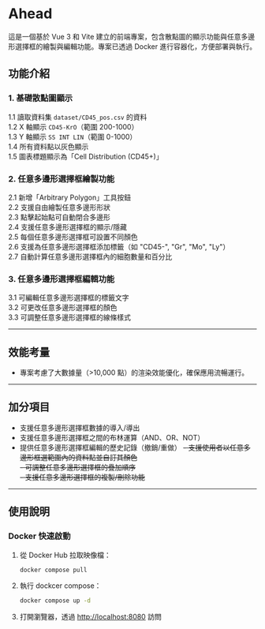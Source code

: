 # Ahead

這是一個基於 Vue 3 和 Vite 建立的前端專案，包含散點圖的顯示功能與任意多邊形選擇框的繪製與編輯功能。專案已透過 Docker 進行容器化，方便部署與執行。

## 功能介紹

### 1. 基礎散點圖顯示
1.1 讀取資料集 `dataset/CD45_pos.csv` 的資料  
1.2 X 軸顯示 `CD45-KrO`（範圍 200-1000）  
1.3 Y 軸顯示 `SS INT LIN`（範圍 0-1000）  
1.4 所有資料點以灰色顯示  
1.5 圖表標題顯示為「Cell Distribution (CD45+)」

### 2. 任意多邊形選擇框繪製功能
2.1 新增「Arbitrary Polygon」工具按鈕  
2.2 支援自由繪製任意多邊形形狀  
2.3 點擊起始點可自動閉合多邊形  
2.4 支援任意多邊形選擇框的顯示/隱藏  
2.5 每個任意多邊形選擇框可設置不同顏色  
2.6 支援為任意多邊形選擇框添加標籤（如 "CD45-", "Gr", "Mo", "Ly"）  
2.7 自動計算任意多邊形選擇框內的細胞數量和百分比  

### 3. 任意多邊形選擇框編輯功能
3.1 可編輯任意多邊形選擇框的標籤文字  
3.2 可更改任意多邊形選擇框的顏色  
3.3 可調整任意多邊形選擇框的線條樣式  

---

## 效能考量

- 專案考慮了大數據量（>10,000 點）的渲染效能優化，確保應用流暢運行。

---

## 加分項目

- 支援任意多邊形選擇框數據的導入/導出
- 支援任意多邊形選擇框之間的布林運算（AND、OR、NOT）
- 提供任意多邊形選擇框編輯的歷史記錄（撤銷/重做）
~~- 支援使用者以任意多邊形框選範圍內的資料點並自訂其顏色~~  
~~- 可調整任意多邊形選擇框的疊加順序~~  
~~- 支援任意多邊形選擇框的複製/刪除功能~~  

---

## 使用說明

### Docker 快速啟動

1. 從 Docker Hub 拉取映像檔：
   ```bash
   docker compose pull 

2. 執行 dockcer compose：
   ```bash
   docker compose up -d

3. 打開瀏覽器，透過 <http://localhost:8080> 訪問
